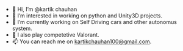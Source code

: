 - 👋 Hi, I’m @kartik chauhan
- 👀 I’m interested in working on python and Unity3D projects.
- 🌱 I’m currently working on Self Driving cars and other autonomus system.
- 💞️ I also play competetive Valorant.
- 📫 You can reach me on kartikchauhan100@gmail.com.

<!---
kartikkchauhan/kartikkchauhan is a ✨ special ✨ repository because its `README.md` (this file) appears on your GitHub profile.
You can click the Preview link to take a look at your changes.
--->
